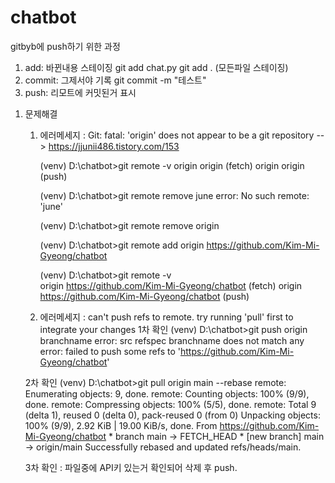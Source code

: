 # chatbot

gitbyb에 push하기 위한 과정
1) add: 바뀐내용 스테이징
git add chat.py
git add . (모든파일 스테이징)
2) commit: 그제서야 기록
git commit -m "테스트"
3) push: 리모트에 커밋된거 표시

1. 문제해결
   1) 에러메세지 : Git: fatal: 'origin' does not appear to be a git repository --> https://jjunii486.tistory.com/153
      
      (venv) D:\chatbot>git remote -v
      origin  origin (fetch)
      origin  origin (push)

      (venv) D:\chatbot>git remote remove june
      error: No such remote: 'june'

      (venv) D:\chatbot>git remote remove origin

      (venv) D:\chatbot>git remote add origin https://github.com/Kim-Mi-Gyeong/chatbot

      (venv) D:\chatbot>git remote -v            
      origin  https://github.com/Kim-Mi-Gyeong/chatbot (fetch)
      origin  https://github.com/Kim-Mi-Gyeong/chatbot (push)

    2) 에러메세지 : can't push refs to remote. try running 'pull' first to integrate your changes
      1차 확인
      (venv) D:\chatbot>git push origin branchname
      error: src refspec branchname does not match any
      error: failed to push some refs to 'https://github.com/Kim-Mi-Gyeong/chatbot'

      2차 확인
      (venv) D:\chatbot>git pull origin main --rebase
      remote: Enumerating objects: 9, done.
      remote: Counting objects: 100% (9/9), done.
      remote: Compressing objects: 100% (5/5), done.
      remote: Total 9 (delta 1), reused 0 (delta 0), pack-reused 0 (from 0)
      Unpacking objects: 100% (9/9), 2.92 KiB | 19.00 KiB/s, done.
      From https://github.com/Kim-Mi-Gyeong/chatbot
       * branch            main       -> FETCH_HEAD
       * [new branch]      main       -> origin/main
      Successfully rebased and updated refs/heads/main.

      3차 확인 : 파일중에 API키 있는거 확인되어 삭제 후 push.

   

    
